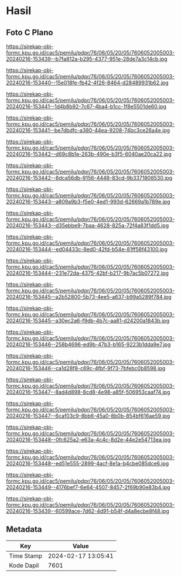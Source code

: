 # Hasil

## Foto C Plano

https://sirekap-obj-formc.kpu.go.id/cac5/pemilu/pdpr/76/06/05/20/05/7606052005003-20240216-153439--b7fa812a-b295-4377-951e-28de7a3c14cb.jpg

https://sirekap-obj-formc.kpu.go.id/cac5/pemilu/pdpr/76/06/05/20/05/7606052005003-20240216-153440--15e018fe-fb42-4f26-8464-d28489931b62.jpg

https://sirekap-obj-formc.kpu.go.id/cac5/pemilu/pdpr/76/06/05/20/05/7606052005003-20240216-153441--1d4b8b92-7c67-4ba4-b1cc-1f8e5501de60.jpg

https://sirekap-obj-formc.kpu.go.id/cac5/pemilu/pdpr/76/06/05/20/05/7606052005003-20240216-153441--be7dbdfc-a380-44ea-9208-74bc3ce26a4e.jpg

https://sirekap-obj-formc.kpu.go.id/cac5/pemilu/pdpr/76/06/05/20/05/7606052005003-20240216-153442--d69c8b1e-263b-490e-b3f5-6040ae20ca22.jpg

https://sirekap-obj-formc.kpu.go.id/cac5/pemilu/pdpr/76/06/05/20/05/7606052005003-20240216-153442--8dca56db-9156-4448-83cd-9b3371808530.jpg

https://sirekap-obj-formc.kpu.go.id/cac5/pemilu/pdpr/76/06/05/20/05/7606052005003-20240216-153443--a809a9b3-f5e0-4ed1-993d-62669a1b789e.jpg

https://sirekap-obj-formc.kpu.go.id/cac5/pemilu/pdpr/76/06/05/20/05/7606052005003-20240216-153443--d35ebbe9-7baa-4628-825a-72f4a83f1dd5.jpg

https://sirekap-obj-formc.kpu.go.id/cac5/pemilu/pdpr/76/06/05/20/05/7606052005003-20240216-153444--ed04433c-8ed0-42fd-b54e-81ff58f43100.jpg

https://sirekap-obj-formc.kpu.go.id/cac5/pemilu/pdpr/76/06/05/20/05/7606052005003-20240216-153444--231e72da-4375-42bf-b217-9b7ac5b07272.jpg

https://sirekap-obj-formc.kpu.go.id/cac5/pemilu/pdpr/76/06/05/20/05/7606052005003-20240216-153445--a2b52800-5b73-4ee5-a637-b99a5289f784.jpg

https://sirekap-obj-formc.kpu.go.id/cac5/pemilu/pdpr/76/06/05/20/05/7606052005003-20240216-153445--a30ec2a6-f9db-4b7c-aa81-d24200a1843b.jpg

https://sirekap-obj-formc.kpu.go.id/cac5/pemilu/pdpr/76/06/05/20/05/7606052005003-20240216-153446--258b4696-ed9b-47b3-b165-9223b1dda9e7.jpg

https://sirekap-obj-formc.kpu.go.id/cac5/pemilu/pdpr/76/06/05/20/05/7606052005003-20240216-153446--ca1d28f8-c69c-4fbf-9f73-7bfebc0b8598.jpg

https://sirekap-obj-formc.kpu.go.id/cac5/pemilu/pdpr/76/06/05/20/05/7606052005003-20240216-153447--8ad4d898-8cd8-4e98-a85f-506953caaf74.jpg

https://sirekap-obj-formc.kpu.go.id/cac5/pemilu/pdpr/76/06/05/20/05/7606052005003-20240216-153447--6caf03c9-8bb6-45a0-8b0b-854bf616ae59.jpg

https://sirekap-obj-formc.kpu.go.id/cac5/pemilu/pdpr/76/06/05/20/05/7606052005003-20240216-153448--0fc625a2-e63a-4c4c-8d2e-44e2e54713ea.jpg

https://sirekap-obj-formc.kpu.go.id/cac5/pemilu/pdpr/76/06/05/20/05/7606052005003-20240216-153448--ed51e555-2899-4acf-8e1a-b4cbe085dce6.jpg

https://sirekap-obj-formc.kpu.go.id/cac5/pemilu/pdpr/76/06/05/20/05/7606052005003-20240216-153449--4176bef7-6e64-4507-8457-2f69b90e83b4.jpg

https://sirekap-obj-formc.kpu.go.id/cac5/pemilu/pdpr/76/06/05/20/05/7606052005003-20240216-153439--60599ace-7d62-4d91-b54f-d4a8ecbe8f48.jpg


## Metadata

| Key        | Value               |
| ---------- | ------------------- |
| Time Stamp | 2024-02-17 13:05:41 |
| Kode Dapil | 7601                |



